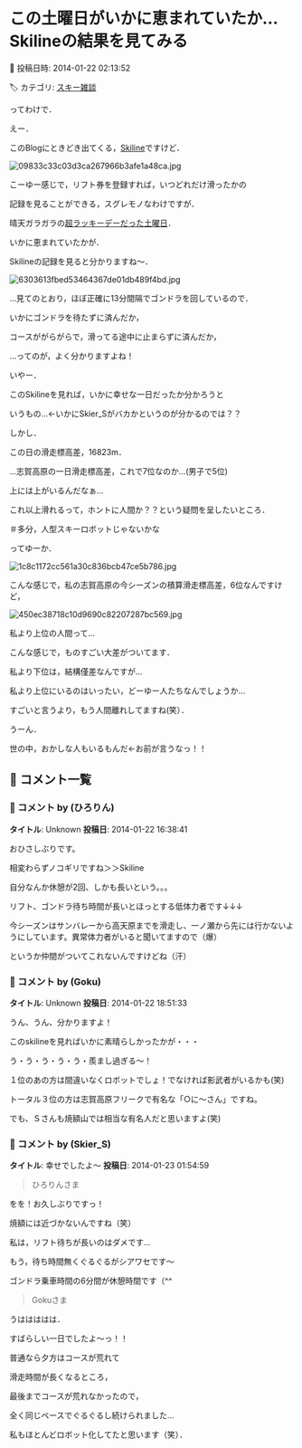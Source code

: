 # この土曜日がいかに恵まれていたか…Skilineの結果を見てみる

📅 投稿日時: 2014-01-22 02:13:52

🏷️ カテゴリ: [スキー雑談](c1f9d2cb7478308da16419928ea3945e9.md)

ってわけで．





えー．


このBlogにときどき出てくる，[Skiline](eb2a0029115b8205c8168295e2d9d49ef.md)ですけど．







![09833c33c03d3ca267966b3afe1a48ca.jpg](images/09833c33c03d3ca267966b3afe1a48ca.jpg)







こーゆー感じで，リフト券を登録すれば，いつどれだけ滑ったかの


記録を見ることができる，スグレモノなわけですが．





晴天ガラガラの[超ラッキーデーだった土曜日](e6f4b74a3b3e55e9ea34946df9edfac2a.md)．


いかに恵まれていたかが．


Skilineの記録を見ると分かりますね～．







![6303613fbed53464367de01db489f4bd.jpg](images/6303613fbed53464367de01db489f4bd.jpg)







…見てのとおり，ほぼ正確に13分間隔でゴンドラを回しているので．


いかにゴンドラを待たずに済んだか，


コースががらがらで，滑ってる途中に止まらずに済んだか，


…ってのが，よく分かりますよね！





いやー．


このSkilineを見れば，いかに幸せな一日だったか分かろうと


いうもの…←いかにSkier_Sがバカかというのが分かるのでは？？





しかし．


この日の滑走標高差，16823m．


…志賀高原の一日滑走標高差，これで7位なのか…(男子で5位)


上には上がいるんだなぁ…


これ以上滑れるって，ホントに人間か？？という疑問を呈したいところ．


＃多分，人型スキーロボットじゃないかな





ってゆーか．




![1c8c1172cc561a30c836bcb47ce5b786.jpg](images/1c8c1172cc561a30c836bcb47ce5b786.jpg)




こんな感じで，私の志賀高原の今シーズンの積算滑走標高差，6位なんですけど，







![450ec38718c10d9690c82207287bc569.jpg](images/450ec38718c10d9690c82207287bc569.jpg)







私より上位の人間って…


こんな感じで，ものすごい大差がついてます．


私より下位は，結構僅差なんですが…


私より上位にいるのはいったい，どーゆー人たちなんでしょうか…


すごいと言うより，もう人間離れしてますね(笑）．





うーん．


世の中，おかしな人もいるもんだ←お前が言うなっ！！

## 💬 コメント一覧

### 💬 コメント by (ひろりん)
**タイトル**: Unknown
**投稿日**: 2014-01-22 16:38:41

おひさしぶりです。

相変わらずノコギリですね＞＞Skiline

自分なんか休憩が2回、しかも長いという。。。

リフト、ゴンドラ待ち時間が長いとほっとする低体力者です↓↓↓

今シーズンはサンバレーから高天原までを滑走し、一ノ瀬から先には行かないようにしています。異常体力者がいると聞いてますので（爆）

というか仲間がついてこれないんですけどね（汗）

### 💬 コメント by (Goku)
**タイトル**: Unknown
**投稿日**: 2014-01-22 18:51:33

うん、うん、分かりますよ！

このskilineを見ればいかに素晴らしかったかが・・・

う・う・う・う・う・羨まし過ぎる～！



１位のあの方は間違いなくロボットでしょ！でなければ影武者がいるかも(笑)



トータル３位の方は志賀高原フリークで有名な「○に～さん」ですね。



でも、Ｓさんも焼額山では相当な有名人だと思いますよ(笑)

### 💬 コメント by (Skier_S)
**タイトル**: 幸せでしたよ～
**投稿日**: 2014-01-23 01:54:59

>ひろりんさま

をを！お久しぶりですっ！

焼額には近づかないんですね（笑）

私は，リフト待ちが長いのはダメです…

もう，待ち時間無くぐるぐるがシアワセです～

ゴンドラ乗車時間の6分間が休憩時間です（^^



>Gokuさま

うははははは．

すばらしい一日でしたよ～っ！！

普通なら夕方はコースが荒れて

滑走時間が長くなるところ，

最後までコースが荒れなかったので，

全く同じペースでぐるぐるし続けられました…



私もほとんどロボット化してたと思います（笑）．


